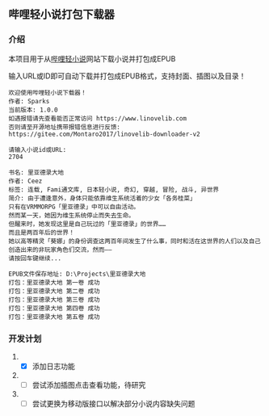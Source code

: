 ## 哔哩轻小说打包下载器

### 介绍

本项目用于从[哔哩轻小说](https://www.linovelib.com)网站下载小说并打包成EPUB

输入URL或ID即可自动下载并打包成EPUB格式，支持封面、插图以及目录！

```
欢迎使用哔哩轻小说下载器！
作者: Sparks
当前版本: 1.0.0
如遇报错请先查看能否正常访问 https://www.linovelib.com
否则请至开源地址携带报错信息进行反馈: https://gitee.com/Montaro2017/linovelib-downloader-v2

请输入小说id或URL:
2704

书名: 里亚德录大地
作者: Ceez
标签: 连载, Fami通文库, 日本轻小说, 奇幻, 穿越, 冒险, 战斗, 异世界
简介: 由于遭逢意外，身体只能依靠维生系统活着的少女「各务桂菜」
只有在VRMMORPG「里亚德录」中可以自由活动。
然而某一天，她因为维生系统停止而失去生命。
但醒来时，她发现这里是自己玩过的「里亚德录」的世界……
而且是两百年后的世界！
她以高等精灵「葵娜」的身份调查这两百年间发生了什么事，同时和活在这世界的人们以及自己创造出来的非玩家角色们交流，然而——
请按回车键继续...

EPUB文件保存地址: D:\Projects\里亚德录大地
打包：里亚德录大地 第一卷 成功
打包：里亚德录大地 第二卷 成功
打包：里亚德录大地 第三卷 成功
打包：里亚德录大地 第四卷 成功
打包：里亚德录大地 第五卷 成功
```

### 开发计划

1. - [x] 添加日志功能

2. - [ ] 尝试添加插图点击查看功能，待研究

3. - [ ] 尝试更换为移动版接口以解决部分小说内容缺失问题
